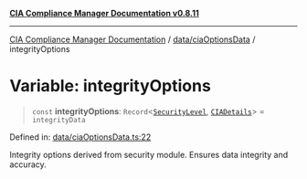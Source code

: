 [**CIA Compliance Manager Documentation v0.8.11**](../../../README.md)

***

[CIA Compliance Manager Documentation](../../../modules.md) / [data/ciaOptionsData](../README.md) / integrityOptions

# Variable: integrityOptions

> `const` **integrityOptions**: `Record`\<[`SecurityLevel`](../../../types/cia/type-aliases/SecurityLevel.md), [`CIADetails`](../../../types/interfaces/CIADetails.md)\> = `integrityData`

Defined in: [data/ciaOptionsData.ts:22](https://github.com/Hack23/cia-compliance-manager/blob/d6eede30e4f01622fe18187e98b207e9a06a781f/src/data/ciaOptionsData.ts#L22)

Integrity options derived from security module.
Ensures data integrity and accuracy.
